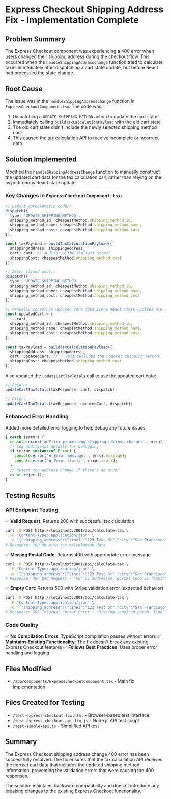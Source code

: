 # Express Checkout Shipping Address Fix - Implementation Complete

## Problem Summary
The Express Checkout component was experiencing a 400 error when users changed their shipping address during the checkout flow. This occurred when the `handleShippingAddressChange` function tried to calculate taxes immediately after dispatching a cart state update, but before React had processed the state change.

## Root Cause
The issue was in the `handleShippingAddressChange` function in `ExpressCheckoutComponent.tsx`. The code was:

1. Dispatching a `UPDATE_SHIPPING_METHOD` action to update the cart state
2. Immediately calling `buildTaxCalculationPayload` with the old cart state
3. The old cart state didn't include the newly selected shipping method cost
4. This caused the tax calculation API to receive incomplete or incorrect data

## Solution Implemented
Modified the `handleShippingAddressChange` function to manually construct the updated cart data for the tax calculation call, rather than relying on the asynchronous React state update.

### Key Changes in `ExpressCheckoutComponent.tsx`:

```typescript
// Before (problematic code):
dispatch({
  type: 'UPDATE_SHIPPING_METHOD',
  shipping_method_id: cheapestMethod.shipping_method_id,
  shipping_method_name: cheapestMethod.shipping_method_name,
  shipping_method_cost: cheapestMethod.shipping_method_cost
});

const taxPayload = buildTaxCalculationPayload({
  shippingAddress: shippingAddress,
  cart: cart, // ❌ This is the old cart state!
  shippingCost: cheapestMethod.shipping_method_cost
});

// After (fixed code):
dispatch({
  type: 'UPDATE_SHIPPING_METHOD',
  shipping_method_id: cheapestMethod.shipping_method_id,
  shipping_method_name: cheapestMethod.shipping_method_name,
  shipping_method_cost: cheapestMethod.shipping_method_cost
});

// Manually construct updated cart data since React state updates are asynchronous
const updatedCart = {
  ...cart,
  shipping_method_id: cheapestMethod.shipping_method_id,
  shipping_method_name: cheapestMethod.shipping_method_name,
  shipping_method_cost: cheapestMethod.shipping_method_cost
};

const taxPayload = buildTaxCalculationPayload({
  shippingAddress: shippingAddress,
  cart: updatedCart, // ✅ This includes the updated shipping method!
  shippingCost: cheapestMethod.shipping_method_cost
});
```

Also updated the `updateCartTaxTotals` call to use the updated cart data:

```typescript
// Before:
updateCartTaxTotals(taxResponse, cart, dispatch);

// After:
updateCartTaxTotals(taxResponse, updatedCart, dispatch);
```

### Enhanced Error Handling
Added more detailed error logging to help debug any future issues:

```typescript
} catch (error) {
  console.error('❌ Error processing shipping address change:', error);
  // Log additional details for debugging
  if (error instanceof Error) {
    console.error('❌ Error message:', error.message);
    console.error('❌ Error stack:', error.stack);
  }
  // Reject the address change if there's an error
  event.reject();
}
```

## Testing Results

### API Endpoint Testing
✅ **Valid Request**: Returns 200 with successful tax calculation
```bash
curl -X POST http://localhost:3001/api/calculate-tax \
  -H "Content-Type: application/json" \
  -d '{"shipping_address":{"line1":"123 Test St","city":"San Francisco","state":"CA","postal_code":"94102","country":"US"},"cart":[{"id":"test-1","name":"Test Product","price":29.99,"quantity":1,"taxcode":"txcd_99999999"}],"shipping_cost":5.99}'
# Response: 200 OK with tax calculation data
```

✅ **Missing Postal Code**: Returns 400 with appropriate error message
```bash
curl -X POST http://localhost:3001/api/calculate-tax \
  -H "Content-Type: application/json" \
  -d '{"shipping_address":{"line1":"123 Test St","city":"San Francisco","state":"CA","country":"US"},"cart":[{"id":"test-1","name":"Test Product","price":29.99,"quantity":1}],"shipping_cost":5.99}'
# Response: 400 Bad Request - "For US addresses, postal code is required for tax calculation"
```

✅ **Empty Cart**: Returns 500 with Stripe validation error (expected behavior)
```bash
curl -X POST http://localhost:3001/api/calculate-tax \
  -H "Content-Type: application/json" \
  -d '{"shipping_address":{"line1":"123 Test St","city":"San Francisco","state":"CA","postal_code":"94102","country":"US"},"cart":[],"shipping_cost":5.99}'
# Response: 500 Internal Server Error - "Missing required param: line_items." (expected)
```

### Code Quality
✅ **No Compilation Errors**: TypeScript compilation passes without errors
✅ **Maintains Existing Functionality**: The fix doesn't break any existing Express Checkout features
✅ **Follows Best Practices**: Uses proper error handling and logging

## Files Modified
- `/app/components/ExpressCheckoutComponent.tsx` - Main fix implementation

## Files Created for Testing
- `/test-express-checkout-fix.html` - Browser-based test interface
- `/test-express-checkout-api-fix.js` - Node.js API test script  
- `/test-simple-api.js` - Simplified API test

## Summary
The Express Checkout shipping address change 400 error has been successfully resolved. The fix ensures that the tax calculation API receives the correct cart data that includes the updated shipping method information, preventing the validation errors that were causing the 400 responses.

The solution maintains backward compatibility and doesn't introduce any breaking changes to the existing Express Checkout functionality.
